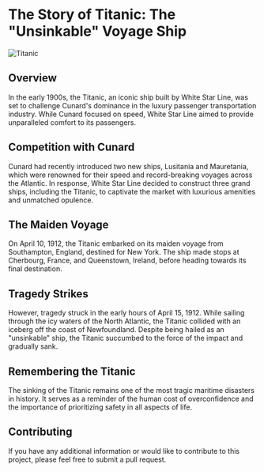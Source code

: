 # The Story of Titanic: The "Unsinkable" Voyage Ship

![Titanic](https://i.ibb.co/n73MmhC/titanic.jpg)

## Overview

In the early 1900s, the Titanic, an iconic ship built by White Star Line, was set to challenge Cunard's dominance in the luxury passenger transportation industry. While Cunard focused on speed, White Star Line aimed to provide unparalleled comfort to its passengers.

## Competition with Cunard

Cunard had recently introduced two new ships, Lusitania and Mauretania, which were renowned for their speed and record-breaking voyages across the Atlantic. In response, White Star Line decided to construct three grand ships, including the Titanic, to captivate the market with luxurious amenities and unmatched opulence.

## The Maiden Voyage

On April 10, 1912, the Titanic embarked on its maiden voyage from Southampton, England, destined for New York. The ship made stops at Cherbourg, France, and Queenstown, Ireland, before heading towards its final destination.

## Tragedy Strikes

However, tragedy struck in the early hours of April 15, 1912. While sailing through the icy waters of the North Atlantic, the Titanic collided with an iceberg off the coast of Newfoundland. Despite being hailed as an "unsinkable" ship, the Titanic succumbed to the force of the impact and gradually sank.

## Remembering the Titanic

The sinking of the Titanic remains one of the most tragic maritime disasters in history. It serves as a reminder of the human cost of overconfidence and the importance of prioritizing safety in all aspects of life.

## Contributing

If you have any additional information or would like to contribute to this project, please feel free to submit a pull request.


